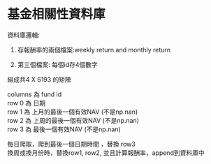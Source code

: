 # 基金相關性資料庫

資料庫邏輯:   
1. 存報酬率的兩個檔案:weekly return and monthly return  


2. 第三個檔案: 每個id存4個數字  

組成共4 X 6193 的矩陣    

columns 為 fund id   
row 0 為 日期   
row 1 為 上月的最後一個有效NAV (不是np.nan)    
row 2 為 上周的最後一個有效NAV (不是np.nan)    
row 3 為 最後一個有效NAV (不是np.nan)    


每日爬取，爬到最後一個日期時間 ，替換 row3   
換周或換月份時，替換row1, row2, 並且計算報酬率，append到資料庫中   



